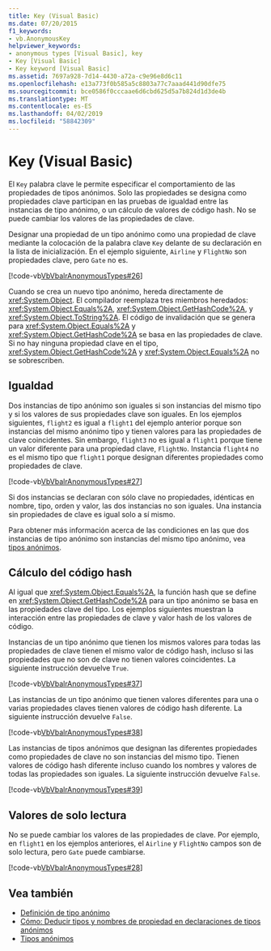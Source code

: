 ```yaml
---
title: Key (Visual Basic)
ms.date: 07/20/2015
f1_keywords:
- vb.AnonymousKey
helpviewer_keywords:
- anonymous types [Visual Basic], key
- Key [Visual Basic]
- Key keyword [Visual Basic]
ms.assetid: 7697a928-7d14-4430-a72a-c9e96e8d6c11
ms.openlocfilehash: e13a773f0b585a5c8803a77c7aaad441d90dfe75
ms.sourcegitcommit: bce0586f0cccaae6d6cbd625d5a7b824d1d3de4b
ms.translationtype: MT
ms.contentlocale: es-ES
ms.lasthandoff: 04/02/2019
ms.locfileid: "58842309"
---
```

# <a name="key-visual-basic"></a>Key (Visual Basic)
El `Key` palabra clave le permite especificar el comportamiento de las propiedades de tipos anónimos. Solo las propiedades se designa como propiedades clave participan en las pruebas de igualdad entre las instancias de tipo anónimo, o un cálculo de valores de código hash. No se puede cambiar los valores de las propiedades de clave.  
  
 Designar una propiedad de un tipo anónimo como una propiedad de clave mediante la colocación de la palabra clave `Key` delante de su declaración en la lista de inicialización. En el ejemplo siguiente, `Airline` y `FlightNo` son propiedades clave, pero `Gate` no es.  
  
 [!code-vb[VbVbalrAnonymousTypes#26](~/samples/snippets/visualbasic/VS_Snippets_VBCSharp/VbVbalrAnonymousTypes/VB/Class2.vb#26)]  
  
 Cuando se crea un nuevo tipo anónimo, hereda directamente de <xref:System.Object>. El compilador reemplaza tres miembros heredados: <xref:System.Object.Equals%2A>, <xref:System.Object.GetHashCode%2A>, y <xref:System.Object.ToString%2A>. El código de invalidación que se genera para <xref:System.Object.Equals%2A> y <xref:System.Object.GetHashCode%2A> se basa en las propiedades de clave. Si no hay ninguna propiedad clave en el tipo, <xref:System.Object.GetHashCode%2A> y <xref:System.Object.Equals%2A> no se sobrescriben.  
  
## <a name="equality"></a>Igualdad  
 Dos instancias de tipo anónimo son iguales si son instancias del mismo tipo y si los valores de sus propiedades clave son iguales. En los ejemplos siguientes, `flight2` es igual a `flight1` del ejemplo anterior porque son instancias del mismo anónimo tipo y tienen valores para las propiedades de clave coincidentes. Sin embargo, `flight3` no es igual a `flight1` porque tiene un valor diferente para una propiedad clave, `FlightNo`. Instancia `flight4` no es el mismo tipo que `flight1` porque designan diferentes propiedades como propiedades de clave.  
  
 [!code-vb[VbVbalrAnonymousTypes#27](~/samples/snippets/visualbasic/VS_Snippets_VBCSharp/VbVbalrAnonymousTypes/VB/Class2.vb#27)]  
  
 Si dos instancias se declaran con sólo clave no propiedades, idénticas en nombre, tipo, orden y valor, las dos instancias no son iguales. Una instancia sin propiedades de clave es igual solo a sí mismo.  
  
 Para obtener más información acerca de las condiciones en las que dos instancias de tipo anónimo son instancias del mismo tipo anónimo, vea [tipos anónimos](../../../visual-basic/programming-guide/language-features/objects-and-classes/anonymous-types.md).  
  
## <a name="hash-code-calculation"></a>Cálculo del código hash  
 Al igual que <xref:System.Object.Equals%2A>, la función hash que se define en <xref:System.Object.GetHashCode%2A> para un tipo anónimo se basa en las propiedades clave del tipo. Los ejemplos siguientes muestran la interacción entre las propiedades de clave y valor hash de los valores de código.  
  
 Instancias de un tipo anónimo que tienen los mismos valores para todas las propiedades de clave tienen el mismo valor de código hash, incluso si las propiedades que no son de clave no tienen valores coincidentes. La siguiente instrucción devuelve `True`.  
  
 [!code-vb[VbVbalrAnonymousTypes#37](~/samples/snippets/visualbasic/VS_Snippets_VBCSharp/VbVbalrAnonymousTypes/VB/Class2.vb#37)]  
  
 Las instancias de un tipo anónimo que tienen valores diferentes para una o varias propiedades claves tienen valores de código hash diferente. La siguiente instrucción devuelve `False`.  
  
 [!code-vb[VbVbalrAnonymousTypes#38](~/samples/snippets/visualbasic/VS_Snippets_VBCSharp/VbVbalrAnonymousTypes/VB/Class2.vb#38)]  
  
 Las instancias de tipos anónimos que designan las diferentes propiedades como propiedades de clave no son instancias del mismo tipo. Tienen valores de código hash diferente incluso cuando los nombres y valores de todas las propiedades son iguales. La siguiente instrucción devuelve `False`.  
  
 [!code-vb[VbVbalrAnonymousTypes#39](~/samples/snippets/visualbasic/VS_Snippets_VBCSharp/VbVbalrAnonymousTypes/VB/Class2.vb#39)]  
  
## <a name="read-only-values"></a>Valores de solo lectura  
 No se puede cambiar los valores de las propiedades de clave. Por ejemplo, en `flight1` en los ejemplos anteriores, el `Airline` y `FlightNo` campos son de solo lectura, pero `Gate` puede cambiarse.  
  
 [!code-vb[VbVbalrAnonymousTypes#28](~/samples/snippets/visualbasic/VS_Snippets_VBCSharp/VbVbalrAnonymousTypes/VB/Class2.vb#28)]  
  
## <a name="see-also"></a>Vea también

- [Definición de tipo anónimo](../../../visual-basic/programming-guide/language-features/objects-and-classes/anonymous-type-definition.md)
- [Cómo: Deducir tipos y nombres de propiedad en declaraciones de tipos anónimos](../../../visual-basic/programming-guide/language-features/objects-and-classes/how-to-infer-property-names-and-types-in-anonymous-type-declarations.md)
- [Tipos anónimos](../../../visual-basic/programming-guide/language-features/objects-and-classes/anonymous-types.md)
